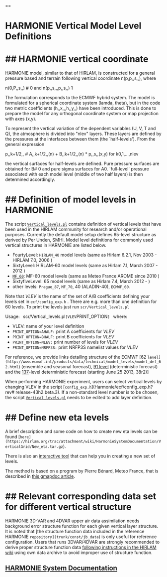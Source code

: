 
==
# HARMONIE Vertical Model Level Definitions 

# ## HARMONIE vertical coordinate
HARMONIE model, similar to that of HIRLAM, is constructed for a general pressure based and terrain following vertical coordinate n(p,p,,s,,), where

n(0,P,,s,,) # 0 and n(p,,s,,,p,,s,,) 1

The formulation corresponds to the ECMWF hybrid system. The model is formulated for a spherical coordinate system (lamda, theta), but in the code two metric coefficients (h,,x,,,h,,y,,) have been introduced. This is done to prepare the model for any orthogonal coordinate system or map projection with axes (x,y). 

To represent the vertical variation of the dependent variables (U, V, T and Q), the atmosphere is divided into "nlev" layers. These layers are defined by the pressures at the interfaces between them (the `half-levels'). From the general expression

p,,k+1/2,, # A,,k+1/2,,(n) + B,,k+1/2,,(n) * p,,s,,(x,y)          for k0,1,...,nlev

the vertical surfaces for half-levels are defined. Pure pressure surfaces are obtained for B# 0 and pure sigma surfaces for A0. `full-level' pressure associated with each model level (middle of two half layers) is then determined accordingly.
# ## Definition of model levels in HARMONIE
The script [`Vertical_levels.pl`](Harmonie/scr/Vertical_levels.pl?rev=release-43h2.beta.3) contains definition of vertical levels that have been used in the HIRLAM community for research and/or operational purposes. Currently the default model setup defines 65-level structure as derived by Per Unden, SMHI. Model level definitions for commonly used vertical structures in HARMONIE are listed below.
 * FourtyLevel: `HIRLAM_40` model levels (same as Hirlam 6.2.1, Nov 2003 - HIRLAM 7.0, 2006 )
 * SixtyLevel: HIRLAM-60 model levels (same as Hirlam 7.1, March 2007 - 2012 )
 * [`MF_60`](MFSixtyLevel): MF-60 model levels (same as Meteo France AROME since 2010 )
 * SixtyfiveLevel: 65 model levels (same as Hirlam 7.4, March 2012 - )
 * other levels: `Prague_87`, `MF_70`, 40 (ALADIN-40), `ECMWF_60.`

Note that *VLEV* is the name of the set of A/B coefficients defining your levels set in `ecf/config_exp.h` . There are e.g. more than one definition for 60 levels. To print the levels just run 
`scr/Vertical_levels.pl `

Usage:
` `scr/Vertical_levels.pl` [VLEV `PRINT_OPTION`] `
where:
 * VLEV: name of your level definition
 * `PRINT_OPTION=AHALF:` print A coefficients for *VLEV*
 * `PRINT_OPTION=BHALF:` print B coefficients for *VLEV*
 * `PRINT_OPTION=NLEV:` print number of levels for *VLEV*
 * `PRINT_OPTION=NRFP3S:` print NRFP3S namelist values for *VLEV*

For reference, we provide links detailing structure of the ECMWF [62 `level](http://www.ecmwf.int/products/data/technical/model_levels/model_def_62.html`) (ensemble and seasonal forecast), 
[91 level](https://www.ecmwf.int/en/forecasts/documentation-and-support/91-model-levels) (deterministic forecast) and the [137](https://www.ecmwf.int/en/forecasts/documentation-and-support/137-model-levels)-level deterministic forecast (starting June 25 2013, 38r2)]

When performing HARMONIE experiment, users can select vertical levels by changing VLEV in the script [`config_exp.h`](Harmonie/ecf/config_exp.h?rev# release-43h2.beta.3). If a non-standard level number is to be chosen, the script [`Vertical_levels.pl`](Harmonie/scr/Vertical_levels.pl?revrelease-43h2.beta.3) needs to be edited to add layer definition.

# ## Define new eta levels

A brief description and some code on how to create new eta levels can be found [`here](https://hirlam.org/trac/attachment/wiki/HarmonieSystemDocumentation/VerticalGrid/New_eta.tar.gz`).

There is also an [interactive tool](https://www.hirlam.org/nwptools/vlevs.html) that can help you in creating a new set of levels.


The method is based on a program by Pierre Bénard, Meteo France, that is described in [this gmapdoc article](http://www.cnrm.meteo.fr/gmapdoc//spip.php?article62).

# ## Relevant corresponding data set for different vertical structure
HARMONIE 3D-VAR and 4DVAR upper air data assimilation needs background error structure function for each given vertical layer structure. It is noted that [the structure function data included in the reference HARMONIE `repository](trunk/const/jb_data`) is only useful for reference configuration. Users that runs 3DVAR/4DVAR are strongly recommended to derive proper structure function data [following instructions in the HIRLAM wiki](HarmonieSystemDocumentation/Structurefunctions) using own data archive to avoid improper use of structure function.


[HARMONIE System Documentation](HarmonieSystemDocumentation)
----


